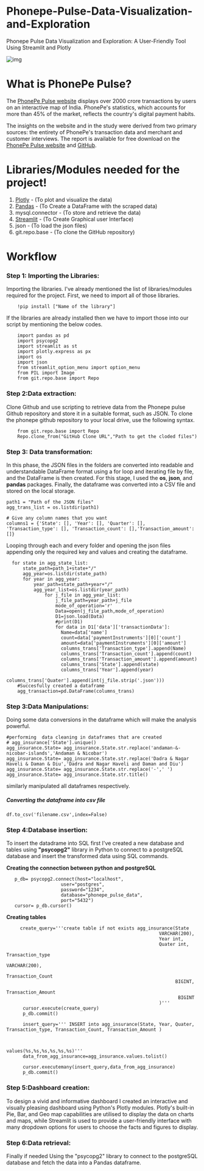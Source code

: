 # Phonepe-Pulse-Data-Visualization-and-Exploration
Phonepe Pulse Data Visualization and Exploration: A User-Friendly Tool Using Streamlit and Plotly

![img](https://user-images.githubusercontent.com/121713702/226621611-58ea743a-9f9d-43cd-880f-39e0f4e45b9c.png)

# What is PhonePe Pulse?
    
The [PhonePe Pulse website](https://www.phonepe.com/pulse/explore/transaction/2022/4/) displays over 2000 crore transactions by users on an interactive map of India. PhonePe's statistics, which accounts for more than 45% of the market, reflects the country's digital payment habits.

The insights on the website and in the study were derived from two primary sources: the entirety of PhonePe's transaction data and merchant and customer interviews. The report is available for free download on the [PhonePe Pulse website](https://www.phonepe.com/pulse/explore/transaction/2022/4/) and [GitHub](https://github.com/PhonePe/pulse).

# Libraries/Modules needed for the project!

 1. [Plotly](https://plotly.com/python/) - (To plot and visualize the data)
 2. [Pandas](https://pandas.pydata.org/docs/) - (To Create a DataFrame with the scraped data)
 3. mysql.connector - (To store and retrieve the data)
 4. [Streamlit](https://docs.streamlit.io/library/api-reference) - (To Create Graphical user Interface)
 5. json - (To load the json files)
 6. git.repo.base - (To clone the GitHub repository)

# Workflow

### Step 1: **Importing the Libraries:**
 
 
   Importing the libraries. I've already mentioned the list of libraries/modules required for the project. 
   First, we need to import all of those libraries. 

        !pip install ["Name of the library"]
    
   If the libraries are already installed then we have to import those into our script by mentioning the below codes.

        import pandas as pd
        import psycopg2
        import streamlit as st
        import plotly.express as px
        import os
        import json
        from streamlit_option_menu import option_menu
        from PIL import Image
        from git.repo.base import Repo
 
### Step 2:**Data extraction:** 
 

  Clone Github and use scripting to retrieve data from the Phonepe pulse Github repository and store it in a suitable format, such as JSON. To clone the phonepe github repository to your local drive, use the following syntax.
    
        from git.repo.base import Repo
        Repo.clone_from("GitHub Clone URL","Path to get the cloded files")
      
       
 ### Step 3: **Data transformation:**
 
 
   In this phase, the JSON files in the folders are converted into readable and understandable DataFrame format using a for loop and iterating file by file, and the DataFrame is then created. For this stage, I used the **os**, **json**, and **pandas** packages. Finally, the dataframe was converted into a CSV file and stored on the local storage.
   
   
    path1 = "Path of the JSON files"
    agg_trans_list = os.listdir(path1)

    # Give any column names that you want
    columns1 = {'State': [], 'Year': [], 'Quarter': [], 'Transaction_type': [], 'Transaction_count': [],'Transaction_amount': []}
    
    
Looping through each and every folder and opening the json files appending only the required key and values and creating the dataframe.


      for state in agg_state_list:
          state_path=path_1+state+"/"
          agg_year=os.listdir(state_path)
          for year in agg_year:
              year_path=state_path+year+"/"
              agg_year_list=os.listdir(year_path)
                  for j_file in agg_year_list:
                      j_file_path=year_path+j_file
                      mode_of_operation='r'
                      Data=open(j_file_path,mode_of_operation)
                      D1=json.load(Data)
                      #print(D1)
                      for data in D1['data']['transactionData']:
                        Name=data['name']
                        count=data['paymentInstruments'][0]['count']
                        amount=data['paymentInstruments'][0]['amount']
                        columns_trans['Transaction_type'].append(Name)
                        columns_trans['Transaction_count'].append(count)
                        columns_trans['Transaction_amount'].append(amount)
                        columns_trans['State'].append(state)
                        columns_trans['Year'].append(year)
                        columns_trans['Quater'].append(int(j_file.strip('.json')))
        #Succesfully created a dataframe
        agg_transaction=pd.DataFrame(columns_trans)

 ### Step 3:**Data Manipulations:**

Doing some data conversions in the dataframe which will make the analysis powerful.

    #performing  data cleaning in dataframes that are created
    # agg_insurance['State'].unique()
    agg_insurance.State= agg_insurance.State.str.replace('andaman-&-nicobar-islands','Andaman & Nicobar')
    agg_insurance.State= agg_insurance.State.str.replace('Dadra & Nagar Haveli & Daman & Diu','Dadra and Nagar Haveli and Daman and Diu')
    agg_insurance.State= agg_insurance.State.str.replace('-',' ')
    agg_insurance.State= agg_insurance.State.str.title()

similarly manipulated all dataframes respectively.

##### Converting the dataframe into csv file
    df.to_csv('filename.csv',index=False)

 ### Step 4:**Database insertion:**
 
  To insert the datadrame into SQL first I've created a new database and tables using **"psycopg2"** library in Python to connect to a postgreSQL database and insert the transformed data using SQL commands.
   
   **Creating the connection between python and postgreSQL**


       p_db= psycopg2.connect(host="localhost",
                        user="postgres",
                        password="1234",
                        database="phonepe_pulse_data",
                        port="5432")
       cursor= p_db.cursor()

    
  **Creating tables**

         create_query='''create table if not exists agg_insurance(State 
                                                            VARCHAR(200),
                                                            Year int,
                                                            Quater int,
                                                            Transaction_type 
                                                               VARCHAR(200),
                                                            Transaction_Count 
                                                                  BIGINT,
                                                            Transaction_Amount 
                                                                   BIGINT
                                                            )'''
          cursor.execute(create_query)
          p_db.commit()
                  
          insert_query=''' INSERT into agg_insurance(State, Year, Quater,   Transaction_type, Transaction_Count, Transaction_Amount )
                                  
                                                      
                                                      values(%s,%s,%s,%s,%s,%s)'''
          data_from_agg_insurance=agg_insurance.values.tolist()
          
          cursor.executemany(insert_query,data_from_agg_insurance)
          p_db.commit()

### Step 5:**Dashboard creation:**

 To design a vivid and informative dashboard I created an interactive and visually pleasing dashboard using Python's Plotly modules. Plotly's built-in Pie, Bar, and Geo map capabilities are utilised to display the data on charts and maps, while Streamlit is used to provide a user-friendly interface with many dropdown options for users to choose the facts and figures to display.
    
 ### Step 6:**Data retrieval:**
 
 Finally if needed Using the "psycopg2" library to connect to the postgreSQL database and fetch the data into a Pandas dataframe.
 
